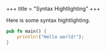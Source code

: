 +++
title = "Syntax Hightlighting"
+++

Here is some syntax hightlighting.

```rust
pub fn main() {
    println!("Hello world!");
}
```
